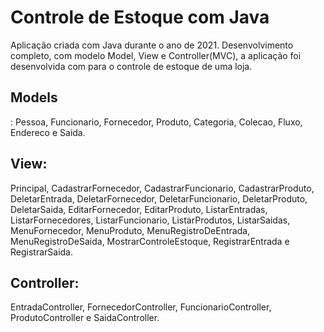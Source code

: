 # Controle de Estoque com Java

Aplicação criada com Java durante o ano de 2021.
Desenvolvimento completo, com modelo Model, View e Controller(MVC), a aplicação foi desenvolvida com para o controle de estoque de uma loja.
<br>
<h2>Models</h2>:
Pessoa, Funcionario, Fornecedor, Produto, Categoria, Colecao, Fluxo, Endereco e Saida.
<br>
<h2>View:</h2>
Principal, CadastrarFornecedor, CadastrarFuncionario, CadastrarProduto, DeletarEntrada, DeletarFornecedor, DeletarFuncionario, DeletarProduto, DeletarSaida, EditarFornecedor, EditarProduto, ListarEntradas, ListarFornecedores, ListarFuncionario, ListarProdutos, ListarSaidas, MenuFornecedor, MenuProduto, MenuRegistroDeEntrada, MenuRegistroDeSaida, MostrarControleEstoque, RegistrarEntrada e RegistrarSaida.
<br>
<h2>Controller: </h2>
EntradaController, FornecedorController, FuncionarioController, ProdutoController e SaidaController.

